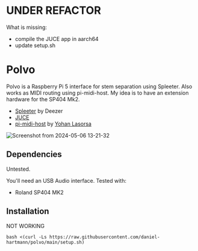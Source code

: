 # UNDER REFACTOR

What is missing:
- compile the JUCE app in aarch64
- update setup.sh


# Polvo

Polvo is a Raspberry Pi 5 interface for stem separation using Spleeter.
Also works as MIDI routing using pi-midi-host.
My idea is to have an extension hardware for the SP404 Mk2.

- [Spleeter](https://github.com/deezer/spleeter) by Deezer
- [JUCE](https://juce.com/get-juce/)
- [pi-midi-host](https://github.com/sinedied/pi-midi-host) by [Yohan Lasorsa](https://github.com/sinedied)

![Screenshot from 2024-05-06 13-21-32](https://github.com/daniel-hartmann/polvo/assets/522758/97184cb4-27ac-4cfe-b127-bdb66f538652)


## Dependencies

Untested.

You'll need an USB Audio interface. Tested with:

- Roland SP404 MK2


## Installation

NOT WORKING
```
bash <(curl -Ls https://raw.githubusercontent.com/daniel-hartmann/polvo/main/setup.sh)
```
